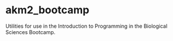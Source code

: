 # akm2_bootcamp

Utilities for use in the Introduction to Programming in the Biological Sciences Bootcamp.